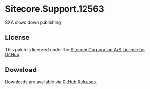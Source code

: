# Sitecore.Support.12563
SXA slows down publishing

## License  
This patch is licensed under the [Sitecore Corporation A/S License for GitHub](https://github.com/sitecoresupport/Sitecore.Support.12563/blob/master/LICENSE).  

## Download  
Downloads are available via [GitHub Releases](https://github.com/sitecoresupport/Sitecore.Support.12563/releases).  
